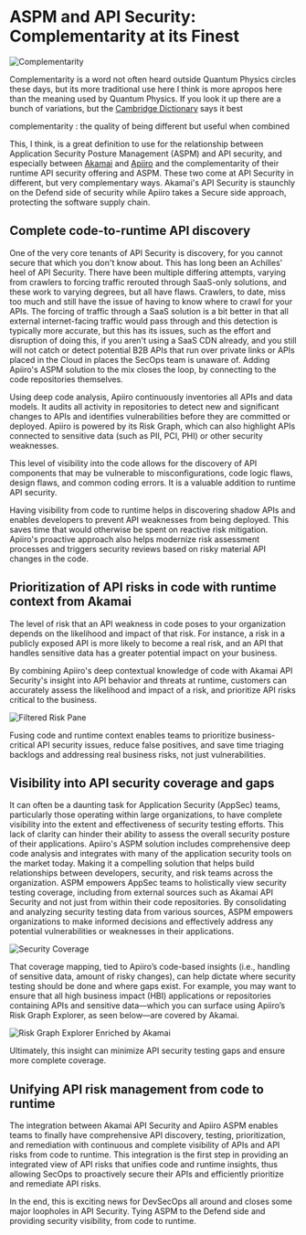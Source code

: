 # ASPM and API Security: Complementarity at its Finest

![Complementarity](/images/complementarity.jpg)

Complementarity is a word not often heard outside Quantum Physics circles these days, but its more traditional use here I think is more apropos here than the meaning used by Quantum Physics. If you look it up there are a bunch of variations, but the [Cambridge Dictionary](https://dictionary.cambridge.org/us/dictionary/english/complementarity) says it best

complementarity
: the quality of being different but useful when combined

This, I think, is a great definition to use for the relationship between Application Security Posture Management (ASPM) and API security, and especially between [Akamai](https://www.wwt.com/partner/akamai/overview) and [Apiiro](https://apiiro.com) and the complementarity of their runtime API security offering and ASPM. These two come at API Security in different, but very complementary ways. Akamai's API Security is staunchly on the Defend side of security while Apiiro takes a Secure side approach, protecting the software supply chain. 

## Complete code-to-runtime API discovery

One of the very core tenants of API Security is discovery, for you cannot secure that which you don't know about. This has long been an Achilles' heel of API Security. There have been multiple differing attempts, varying from crawlers to forcing traffic rerouted through SaaS-only solutions, and these work to varying degrees, but all have flaws. Crawlers, to date, miss too much and still have the issue of having to know where to crawl for your APIs. The forcing of traffic through a SaaS solution is a bit better in that all external internet-facing traffic would pass through and this detection is typically more accurate, but this has its issues, such as the effort and disruption of doing this, if you aren't using a SaaS CDN already, and you still will not catch or detect potential B2B APIs that run over private links or APIs placed in the Cloud in places the SecOps team is unaware of. Adding Apiiro's ASPM solution to the mix closes the loop, by connecting to the code repositories themselves.  

Using deep code analysis, Apiiro continuously inventories all APIs and data models. It audits all activity in repositories to detect new and significant changes to APIs and identifies vulnerabilities before they are committed or deployed. Apiiro is powered by its Risk Graph, which can also highlight APIs connected to sensitive data (such as PII, PCI, PHI) or other security weaknesses.

This level of visibility into the code allows for the discovery of API components that may be vulnerable to misconfigurations, code logic flaws, design flaws, and common coding errors. It is a valuable addition to runtime API security.

Having visibility from code to runtime helps in discovering shadow APIs and enables developers to prevent API weaknesses from being deployed. This saves time that would otherwise be spent on reactive risk mitigation. Apiiro's proactive approach also helps modernize risk assessment processes and triggers security reviews based on risky material API changes in the code.

## Prioritization of API risks in code with runtime context from Akamai 

The level of risk that an API weakness in code poses to your organization depends on the likelihood and impact of that risk. For instance, a risk in a publicly exposed API is more likely to become a real risk, and an API that handles sensitive data has a greater potential impact on your business.

By combining Apiiro's deep contextual knowledge of code with Akamai API Security's insight into API behavior and threats at runtime, customers can accurately assess the likelihood and impact of a risk, and prioritize API risks critical to the business.

![Filtered Risk Pane](/images/filtered-risk-pane.jpg)

Fusing code and runtime context enables teams to prioritize business-critical API security issues, reduce false positives, and save time triaging backlogs and addressing real business risks, not just vulnerabilities. 

## Visibility into API security coverage and gaps

It can often be a daunting task for Application Security (AppSec) teams, particularly those operating within large organizations, to have complete visibility into the extent and effectiveness of security testing efforts. This lack of clarity can hinder their ability to assess the overall security posture of their applications. Apiiro's ASPM solution includes comprehensive deep code analysis and integrates with many of the application security tools on the market today. Making it a compelling solution that helps build relationships between developers, security, and risk teams across the organization. ASPM empowers AppSec teams to holistically view security testing coverage, including from external sources such as Akamai API Security and not just from within their code repositories. By consolidating and analyzing security testing data from various sources, ASPM empowers organizations to make informed decisions and effectively address any potential vulnerabilities or weaknesses in their applications.

![Security Coverage](/images/security-coverage.jpg)

That coverage mapping, tied to Apiiro’s code-based insights (i.e., handling of sensitive data, amount of risky changes), can help dictate where security testing should be done and where gaps exist. For example, you may want to ensure that all high business impact (HBI) applications or repositories containing APIs and sensitive data—which you can surface using Apiiro’s Risk Graph Explorer, as seen below—are covered by Akamai. 

![Risk Graph Explorer Enriched by Akamai](/images/risk-graph-explorer.jpg)

Ultimately, this insight can minimize API security testing gaps and ensure more complete coverage.

## Unifying API risk management from code to runtime

The integration between Akamai API Security and Apiiro ASPM enables teams to finally have comprehensive API discovery, testing, prioritization, and remediation with continuous and complete visibility of APIs and API risks from code to runtime. This integration is the first step in providing an integrated view of API risks that unifies code and runtime insights, thus allowing SecOps to proactively secure their APIs and efficiently prioritize and remediate API risks. 

In the end, this is exciting news for DevSecOps all around and closes some major loopholes in API Security. Tying ASPM to the Defend side and providing security visibility, from code to runtime. 
